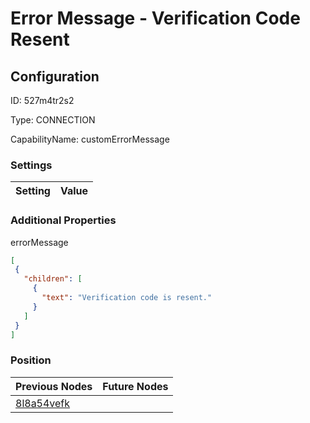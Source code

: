 # Error Message - Verification Code Resent
## Configuration
ID:  527m4tr2s2

Type: CONNECTION 

CapabilityName: customErrorMessage

### Settings
| Setting | Value  |
| :------------------------ | ---------------------------------------- |
 




### Additional Properties
errorMessage
 ```json 
[
  {
    "children": [
      {
        "text": "Verification code is resent."
      }
    ]
  }
]
```




### Position
| Previous Nodes | Future Nodes |
| :------------- | ------------ |
| [8l8a54vefk](./8l8a54vefk.md) |  |